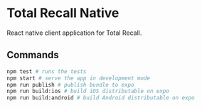 # Total Recall Native

React native client application for Total Recall.

## Commands

```sh
npm test # runs the tests
npm start # serve the app in development mode
npm run publish # publish bundle to expo
npm run build:ios # build iOS distributable on expo
npm run build:android # build Android distributable on expo
```
